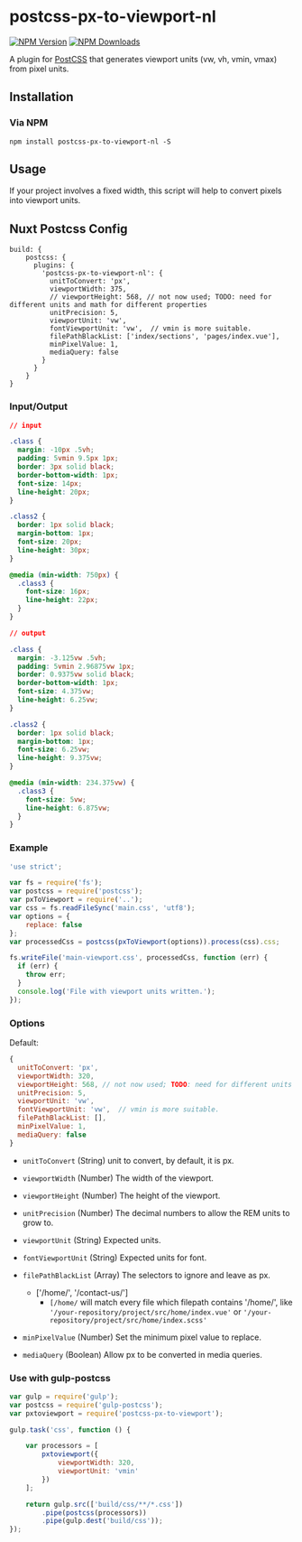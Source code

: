 # postcss-px-to-viewport-nl 
[![NPM Version][npm-image]][npm-url]
[![NPM Downloads][downloads-image]][downloads-url]

A plugin for [PostCSS](https://github.com/ai/postcss) that generates viewport units (vw, vh, vmin, vmax) from pixel units.

## Installation

### Via NPM
```
npm install postcss-px-to-viewport-nl -S
```

## Usage

If your project involves a fixed width, this script will help to convert pixels into viewport units.

## Nuxt Postcss Config 

```
build: {
    postcss: {
      plugins: {
        'postcss-px-to-viewport-nl': {
          unitToConvert: 'px',
          viewportWidth: 375,
          // viewportHeight: 568, // not now used; TODO: need for different units and math for different properties
          unitPrecision: 5,
          viewportUnit: 'vw',
          fontViewportUnit: 'vw',  // vmin is more suitable.
          filePathBlackList: ['index/sections', 'pages/index.vue'],
          minPixelValue: 1,
          mediaQuery: false
        }
      }
    }
}

```

### Input/Output

```css
// input

.class {
  margin: -10px .5vh;
  padding: 5vmin 9.5px 1px;
  border: 3px solid black;
  border-bottom-width: 1px;
  font-size: 14px;
  line-height: 20px;
}

.class2 {
  border: 1px solid black;
  margin-bottom: 1px;
  font-size: 20px;
  line-height: 30px;
}

@media (min-width: 750px) {
  .class3 {
    font-size: 16px;
    line-height: 22px;
  }
}

// output

.class {
  margin: -3.125vw .5vh;
  padding: 5vmin 2.96875vw 1px;
  border: 0.9375vw solid black;
  border-bottom-width: 1px;
  font-size: 4.375vw;
  line-height: 6.25vw;
}

.class2 {
  border: 1px solid black;
  margin-bottom: 1px;
  font-size: 6.25vw;
  line-height: 9.375vw;
}

@media (min-width: 234.375vw) {
  .class3 {
    font-size: 5vw;
    line-height: 6.875vw;
  }
}
```

### Example

```js
'use strict';

var fs = require('fs');
var postcss = require('postcss');
var pxToViewport = require('..');
var css = fs.readFileSync('main.css', 'utf8');
var options = {
    replace: false
};
var processedCss = postcss(pxToViewport(options)).process(css).css;

fs.writeFile('main-viewport.css', processedCss, function (err) {
  if (err) {
    throw err;
  }
  console.log('File with viewport units written.');
});
```

### Options

Default:
```js
{
  unitToConvert: 'px',
  viewportWidth: 320,
  viewportHeight: 568, // not now used; TODO: need for different units and math for different properties
  unitPrecision: 5,
  viewportUnit: 'vw',
  fontViewportUnit: 'vw',  // vmin is more suitable.
  filePathBlackList: [],
  minPixelValue: 1,
  mediaQuery: false
}
```
- `unitToConvert` (String) unit to convert, by default, it is px.
- `viewportWidth` (Number) The width of the viewport.
- `viewportHeight` (Number) The height of the viewport.
- `unitPrecision` (Number) The decimal numbers to allow the REM units to grow to.
- `viewportUnit` (String) Expected units.
- `fontViewportUnit` (String) Expected units for font.
- `filePathBlackList` (Array) The selectors to ignore and leave as px.
    - ['/home/', '/contact-us/'] 
        - `[/home/` will match every file which filepath contains '/home/', like `'/your-repository/project/src/home/index.vue'` or `'/your-repository/project/src/home/index.scss'`
   
- `minPixelValue` (Number) Set the minimum pixel value to replace.
- `mediaQuery` (Boolean) Allow px to be converted in media queries.

### Use with gulp-postcss

```js
var gulp = require('gulp');
var postcss = require('gulp-postcss');
var pxtoviewport = require('postcss-px-to-viewport');

gulp.task('css', function () {

    var processors = [
        pxtoviewport({
            viewportWidth: 320,
            viewportUnit: 'vmin'
        })
    ];

    return gulp.src(['build/css/**/*.css'])
        .pipe(postcss(processors))
        .pipe(gulp.dest('build/css'));
});
```

[npm-image]: https://img.shields.io/npm/v/postcss-px-to-viewport-nl.svg
[npm-url]: https://npmjs.org/package/postcss-px-to-viewport-nl
[downloads-image]: https://img.shields.io/npm/dm/postcss-px-to-viewport-nl.svg
[downloads-url]: https://npmjs.org/package/postcss-px-to-viewport-nl
